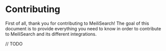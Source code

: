 # Contributing

First of all, thank you for contributing to MeiliSearch! The goal of this document is to provide everything you need to know in order to contribute to MeiliSearch and its different integrations.

// TODO